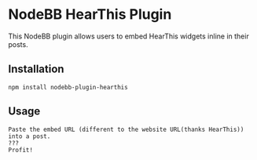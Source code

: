 # NodeBB HearThis Plugin

This NodeBB plugin allows users to embed HearThis widgets inline in their posts.

## Installation

    npm install nodebb-plugin-hearthis

## Usage

    Paste the embed URL (different to the website URL(thanks HearThis)) into a post.
    ???
    Profit!
